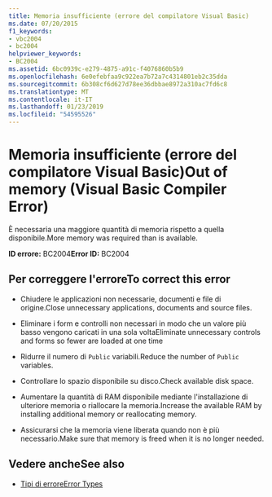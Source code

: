 ```yaml
---
title: Memoria insufficiente (errore del compilatore Visual Basic)
ms.date: 07/20/2015
f1_keywords:
- vbc2004
- bc2004
helpviewer_keywords:
- BC2004
ms.assetid: 6bc0939c-e279-4875-a91c-f4076860b5b9
ms.openlocfilehash: 6e0efebfaa9c922ea7b72a7c4314801eb2c35dda
ms.sourcegitcommit: 6b308cf6d627d78ee36dbbae8972a310ac7fd6c8
ms.translationtype: MT
ms.contentlocale: it-IT
ms.lasthandoff: 01/23/2019
ms.locfileid: "54595526"
---
```

# <a name="out-of-memory-visual-basic-compiler-error"></a><span data-ttu-id="b0e5d-102">Memoria insufficiente (errore del compilatore Visual Basic)</span><span class="sxs-lookup"><span data-stu-id="b0e5d-102">Out of memory (Visual Basic Compiler Error)</span></span>
<span data-ttu-id="b0e5d-103">È necessaria una maggiore quantità di memoria rispetto a quella disponibile.</span><span class="sxs-lookup"><span data-stu-id="b0e5d-103">More memory was required than is available.</span></span>  
  
 <span data-ttu-id="b0e5d-104">**ID errore:** BC2004</span><span class="sxs-lookup"><span data-stu-id="b0e5d-104">**Error ID:** BC2004</span></span>  
  
## <a name="to-correct-this-error"></a><span data-ttu-id="b0e5d-105">Per correggere l'errore</span><span class="sxs-lookup"><span data-stu-id="b0e5d-105">To correct this error</span></span>  
  
-   <span data-ttu-id="b0e5d-106">Chiudere le applicazioni non necessarie, documenti e file di origine.</span><span class="sxs-lookup"><span data-stu-id="b0e5d-106">Close unnecessary applications, documents and source files.</span></span>  
  
-   <span data-ttu-id="b0e5d-107">Eliminare i form e controlli non necessari in modo che un valore più basso vengono caricati in una sola volta</span><span class="sxs-lookup"><span data-stu-id="b0e5d-107">Eliminate unnecessary controls and forms so fewer are loaded at one time</span></span>  
  
-   <span data-ttu-id="b0e5d-108">Ridurre il numero di `Public` variabili.</span><span class="sxs-lookup"><span data-stu-id="b0e5d-108">Reduce the number of `Public` variables.</span></span>  
  
-   <span data-ttu-id="b0e5d-109">Controllare lo spazio disponibile su disco.</span><span class="sxs-lookup"><span data-stu-id="b0e5d-109">Check available disk space.</span></span>  
  
-   <span data-ttu-id="b0e5d-110">Aumentare la quantità di RAM disponibile mediante l'installazione di ulteriore memoria o riallocare la memoria.</span><span class="sxs-lookup"><span data-stu-id="b0e5d-110">Increase the available RAM by installing additional memory or reallocating memory.</span></span>  
  
-   <span data-ttu-id="b0e5d-111">Assicurarsi che la memoria viene liberata quando non è più necessario.</span><span class="sxs-lookup"><span data-stu-id="b0e5d-111">Make sure that memory is freed when it is no longer needed.</span></span>  
  
## <a name="see-also"></a><span data-ttu-id="b0e5d-112">Vedere anche</span><span class="sxs-lookup"><span data-stu-id="b0e5d-112">See also</span></span>
- [<span data-ttu-id="b0e5d-113">Tipi di errore</span><span class="sxs-lookup"><span data-stu-id="b0e5d-113">Error Types</span></span>](../../../visual-basic/programming-guide/language-features/error-types.md)
